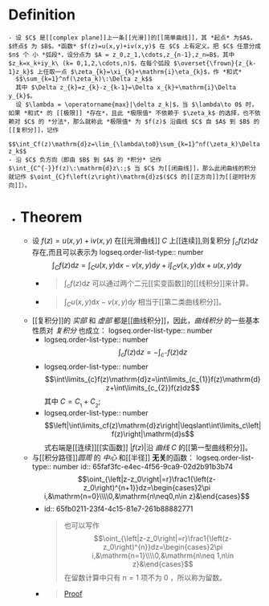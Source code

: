 # Definition
	- 设 $C$ 是[[complex plane]]上一条[[光滑]]的[[简单曲线]]，其 *起点* 为$A$，$终点$ 为 $B$。*函数* $f(z)=u(x,y)+iv(x,y)$ 在 $C$ 上有定义。把 $C$ 任意分成 $n$ 个 小 *弧段*，设分点为 $A = z_0,z_1,\cdots,z_{n-1},z_n=B$，其中$z_k=x_k+iy_k\ (k= 0,1,2,\cdots,n)$，在每个弧段 $\overset{\frown}{z_{k-1}z_k}$ 上任取一点 $\zeta_{k}=\xi_{k}+\mathrm{i}\eta_{k}$，作 *和式*
	  $$\sum_{k=1}^nf(\zeta_k)\:\Delta z_k$$
	  其中 $\Delta z_{k}=z_{k}-z_{k-1}=\Delta x_{k}+\mathrm{i}\Delta y_{k}$。
	  设 $\lambda = \operatorname{max}|\delta z_k|$，当 $\lambda\to 0$ 时，如果 *和式* 的 [[极限]] *存在*，且此 *极限值* 不依赖于 $\zeta_k$ 的选择，也不依赖对 $C$ 的 *分法*，那么就称此 *极限值* 为 $f(z)$ 沿曲线 $C$ 自 $A$ 到 $B$ 的[[复积分]]，记作
	  $$\int_Cf(z)\mathrm{d}z=\lim_{\lambda\to0}\sum_{k=1}^nf(\zeta_k)\Delta z_k$$
	- 沿 $C$ 负方向（即由 $B$ 到 $A$ 的 *积分* 记作 $\int_{C^{-}}f(z)\:\mathrm{d}z\:;$ 当 $C$ 为[[闭曲线]]，那么此闭曲线的积分就记作 $\oint_{C}f\left(z\right)\mathrm{d}z$($C$ 的[[正方向]]为[[逆时针方向]]）。
- # Theorem
	- 设 $f(z)=u\left(x,y\right)+\mathrm{i}v\left(x,y\right)$ 在[[光滑曲线]] $C$ 上[[连续]],则复积分 $\int_{c}f(z)\mathrm{d}z$ 存在,而且可以表示为 
	  logseq.order-list-type:: number
	  $$\int_{C}f(z)\mathrm{d}z=\int_{C}u(x,y)\mathrm{d}x-v(x,y)\mathrm{d}y+i\int_{C}v(x,y)\mathrm{d}x+u(x,y)\mathrm{d}y$$
		- >$\int_cf(z)\mathrm{d}z$ 可以通过两个二元[[实变函数]]的[[线积分]]来计算。
		- >$\int_{C}u(x,y)\mathrm{d}x-v(x,y)\mathrm{d}y$ 相当于[[第二类曲线积分]]。
	- [[复积分]]的 *实部* 和 *虚部* 都是[[曲线积分]]，因此，*曲线积分* 的一些基本性质对 *复积分* 也成立：
	  logseq.order-list-type:: number
		- logseq.order-list-type:: number
		  $$\int_cf(z)\mathrm{d}z=-\int_{c^-}f(z)\mathrm{d}z$$
		- logseq.order-list-type:: number
		  $$\int\limits_{c}f(z)\mathrm{d}z=\int\limits_{c_{1}}f(z)\mathrm{d}z+\int\limits_{c_{2}}f(z)dz$$
		  其中 $C=C_{_1}+C_{_2}$;
		- logseq.order-list-type:: number
		  $$\left|\int\limits_cf(z)\mathrm{d}z\right|\leqslant\int\limits_c\left|f(z)\right|\mathrm{d}s$$
		  式右端是[[连续]][[实函数]] $\left| f(z)\right|$沿 *曲线* $C$ 的[[第一型曲线积分]]。
	- 与[[积分路径]]*圆周* 的 *中心* 和[[半径]] **无关**的函数：
	  logseq.order-list-type:: number
	  id:: 65faf3fc-e4ec-4f56-9ca9-02d2b91b3b74
	  $$\oint_{\left|z-z_0\right|=r}\frac1{\left(z-z_0\right)^{n+1}}dz=\begin{cases}2\pi i,&\mathrm{n=0}\\\\0,&\mathrm{n\neq0,n\in z}&\end{cases}$$
		- id:: 65fb0211-23f4-4c15-81e7-261b88882771
		  >也可以写作
		  $$\oint_{\left|z-z_0\right|=r}\frac1{\left(z-z_0\right)^{n}}dz=\begin{cases}2\pi i,&\mathrm{n=1}\\\\0,&\mathrm{n\neq 1,n\in z}&\end{cases}$$
		  在留数计算中只有 $n=1$ 项不为 $0$ ，所以称为留数。
		- >[Proof](https://www.bilibili.com/video/BV1w54y1m7Wb?t=406.4&p=48)